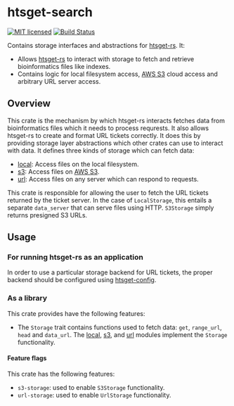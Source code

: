 # htsget-search

[![MIT licensed][mit-badge]][mit-url]
[![Build Status][actions-badge]][actions-url]

[mit-badge]: https://img.shields.io/badge/license-MIT-blue.svg
[mit-url]: https://github.com/umccr/htsget-rs/blob/main/LICENSE
[actions-badge]: https://github.com/umccr/htsget-rs/actions/workflows/action.yml/badge.svg
[actions-url]: https://github.com/umccr/htsget-rs/actions?query=workflow%3Atests+branch%3Amain

Contains storage interfaces and abstractions for [htsget-rs]. It:
* Allows [htsget-rs] to interact with storage to fetch and retrieve bioinformatics files like indexes.
* Contains logic for local filesystem access, [AWS S3][s3-docs] cloud access and arbitrary URL server access.

[htsget-rs]: https://github.com/umccr/htsget-rs

## Overview

This crate is the mechanism by which htsget-rs interacts fetches data from bioinformatics files which it needs to
process requrests. It also allows htsget-rs to create and format URL tickets correctly. It does this by providing storage
layer abstractions which other crates can use to interact with data. It defines three kinds of storage which can fetch data:
* [local]: Access files on the local filesystem.
* [s3]: Access files on [AWS S3][s3-docs].
* [url]: Access files on any server which can respond to requests.

[s3-docs]: https://docs.aws.amazon.com/AmazonS3/latest/userguide/Welcome.html

This crate is responsible for allowing the user to fetch the URL tickets returned by the ticket server. In the case of
`LocalStorage`, this entails a separate `data_server` that can serve files using HTTP. `S3Storage` simply returns
presigned S3 URLs.

## Usage

### For running htsget-rs as an application

In order to use a particular storage backend for URL tickets, the proper backend should be configured using [htsget-config].

[htsget-config]: ../htsget-config

### As a library

This crate provides have the following features:

* The `Storage` trait contains functions used to fetch data: `get`, `range_url`, `head` and `data_url`. The [local], [s3],
and [url] modules implement the `Storage` functionality.

#### Feature flags

This crate has the following features:
* `s3-storage`: used to enable `S3Storage` functionality.
* `url-storage`: used to enable `UrlStorage` functionality.

[local]: src/local.rs
[s3]: src/s3.rs
[url]: src/url.rs